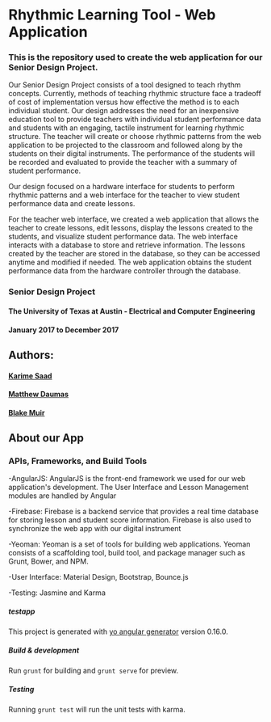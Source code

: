 # Rhythmic Learning Tool - Web Application 

### This is the repository used to create the web application for our Senior Design Project. 

Our Senior Design Project consists of a tool designed to teach rhythm concepts. Currently, methods of teaching rhythmic structure face a tradeoff of cost of implementation versus how effective the method is to each individual student. Our design addresses the need for an inexpensive education tool to provide teachers with individual student performance data and students with an engaging, tactile instrument for learning rhythmic structure. The teacher will create or choose rhythmic patterns from the web application to be projected to the classroom and followed along by the students on their digital instruments. The performance of the students will be recorded and evaluated to provide the teacher with a summary of student performance. 

Our design focused on a hardware interface for students to perform rhythmic patterns and a web interface for the teacher to view student performance data and create lessons.

For the teacher web interface, we created a web application that allows the teacher to create lessons, edit lessons, display the lessons created to the students, and visualize student performance data. The web interface interacts with a database to store and retrieve information. The lessons created by the teacher are stored in the database, so they can be accessed anytime and modified if needed. The web application obtains the student performance data from the hardware controller through the database.


### Senior Design Project
#### The University of Texas at Austin - Electrical and Computer Engineering
#### January 2017 to December 2017

## Authors: 
#### [Karime Saad](https://github.com/karimesaad)
#### [Matthew Daumas](https://github.com/MattDaumas)
#### [Blake Muir](https://github.com/muirblake)



## About our App 

### APIs, Frameworks, and Build Tools

-AngularJS: AngularJS is the front-end framework we used for our web application's development. The User Interface and Lesson Management modules are handled by Angular

-Firebase: Firebase is a backend service that provides a real time database for storing lesson and student score information. Firebase is also used to synchronize the web app with our digital instrument

-Yeoman: Yeoman is a set of tools for building web applications. Yeoman consists of a scaffolding tool, build tool, and package manager such as Grunt, Bower, and NPM.

-User Interface: Material Design, Bootstrap, Bounce.js

-Testing: Jasmine and Karma



##### testapp

This project is generated with [yo angular generator](https://github.com/yeoman/generator-angular)
version 0.16.0.

##### Build & development

Run `grunt` for building and `grunt serve` for preview.

##### Testing

Running `grunt test` will run the unit tests with karma.
